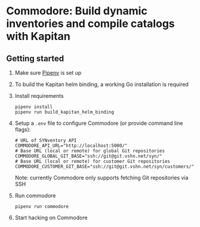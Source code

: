 # Commodore: Build dynamic inventories and compile catalogs with Kapitan

## Getting started

1. Make sure [Pipenv](https://github.com/pypa/pipenv) is set up

1. To build the Kapitan helm binding, a working Go installation is required

1. Install requirements

   ```console
   pipenv install
   pipenv run build_kapitan_helm_binding
   ```

1. Setup a `.env` file to configure Commodore (or provide command line flags):

   ```shell
   # URL of SYNventory API
   COMMODORE_API_URL="http://localhost:5000/"
   # Base URL (local or remote) for global Git repositories
   COMMODORE_GLOBAL_GIT_BASE="ssh://git@git.vshn.net/syn/"
   # Base URL (local or remote) for customer Git repositories
   COMMODORE_CUSTOMER_GIT_BASE="ssh://git@git.vshn.net/syn/customers/"
   ```

   Note: currently Commodore only supports fetching Git repositories via SSH

1. Run commodore

   ```console
   pipenv run commodore
   ```

1. Start hacking on Commodore
